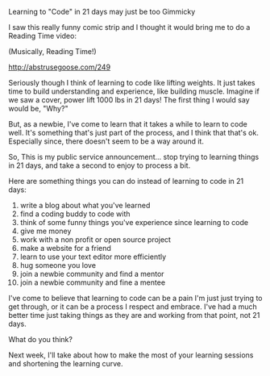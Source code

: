 Learning to "Code" in 21 days may just be too Gimmicky

I saw this really funny comic strip and I thought it would bring me to do a Reading Time video:

(Musically, Reading Time!)

http://abstrusegoose.com/249

Seriously though I think of learning to code like lifting weights.  It just takes time to build understanding and experience, like building muscle.  Imagine if we saw a cover, power lift 1000 lbs in 21 days!  The first thing I would say would be, "Why?"

But, as a newbie, I've come to learn that it takes a while to learn to code well. It's something that's just part of the process, and I think that that's ok.  Especially since, there doesn't seem to be a way around it.

So, This is my public service announcement... stop trying to learning things in 21 days, and take a second to enjoy to process a bit.

Here are something things you can do instead of learning to code in 21 days:

1)  write a blog about what you've learned
2)  find a coding buddy to code with
3)  think of some funny things you've experience since learning to code
4)  give me money
5)  work with a non profit or open source project
6)  make a website for a friend
7)  learn to use your text editor more efficiently
8)  hug someone you love
9)  join a newbie community and find a mentor
10) join a newbie community and fine a mentee

I've come to believe that learning to code can be a pain I'm just just trying to get through, or it can be a process I respect and embrace.  I've had a much better time just taking things as they are and working from that point, not 21 days.

What do you think?

Next week, I'll take about how to make the most of your learning sessions and shortening the learning curve.

